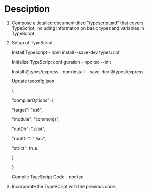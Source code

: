 # Desciption

1. Compose a detailed document titled "typescript.md" that covers TypeScript, including information on basic types and variables in TypeScript.

2. Setup of TypeScript

   Install TypeScript - npm install --save-dev typescript

   Initialize TypeScript configuration - npx tsc --init

   Install @types/express - npm install --save-dev @types/express

   Update tsconfig.json

   {

   "compilerOptions": {

   "target": "es6",

   "module": "commonjs",

   "outDir": "./dist",

   "rootDir": "./src",

   "strict": true

   }

   }

   Compile TypeScript Code - npx tsc

3. Incorporate the TypeSCript with the previous code.
